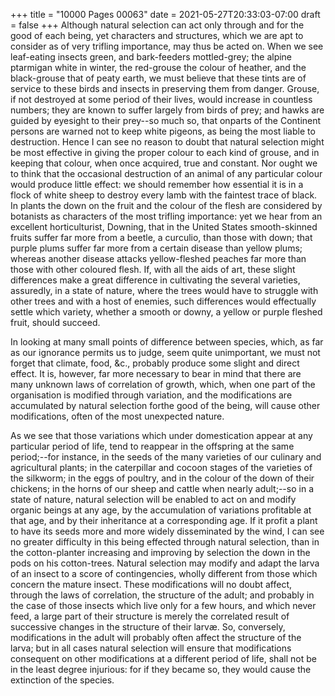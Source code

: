 +++
title = "10000 Pages 00063"
date = 2021-05-27T20:33:03-07:00
draft = false
+++
Although natural selection can act only through and for the good of each being, yet characters and structures, which we are apt to consider as of very trifling importance, may thus be acted on. When we see leaf-eating insects green, and bark-feeders mottled-grey; the alpine ptarmigan white in winter, the red-grouse the colour of heather, and the black-grouse that of peaty earth, we must believe that these tints are of service to these birds and insects in preserving them from danger. Grouse, if not destroyed at some period of their lives, would increase in countless numbers; they are known to suffer largely from birds of prey; and hawks are guided by eyesight to their prey--so much so, that onparts of the Continent persons are warned not to keep white pigeons, as being the most liable to destruction. Hence I can see no reason to doubt that natural selection might be most effective in giving the proper colour to each kind of grouse, and in keeping that colour, when once acquired, true and constant. Nor ought we to think that the occasional destruction of an animal of any particular colour would produce little effect: we should remember how essential it is in a flock of white sheep to destroy every lamb with the faintest trace of black. In plants the down on the fruit and the colour of the flesh are considered by botanists as characters of the most trifling importance: yet we hear from an excellent horticulturist, Downing, that in the United States smooth-skinned fruits suffer far more from a beetle, a curculio, than those with down; that purple plums suffer far more from a certain disease than yellow plums; whereas another disease attacks yellow-fleshed peaches far more than those with other coloured flesh. If, with all the aids of art, these slight differences make a great difference in cultivating the several varieties, assuredly, in a state of nature, where the trees would have to struggle with other trees and with a host of enemies, such differences would effectually settle which variety, whether a smooth or downy, a yellow or purple fleshed fruit, should succeed.

In looking at many small points of difference between species, which, as far as our ignorance permits us to judge, seem quite unimportant, we must not forget that climate, food, &c., probably produce some slight and direct effect. It is, however, far more necessary to bear in mind that there are many unknown laws of correlation of growth, which, when one part of the organisation is modified through variation, and the modifications are accumulated by natural selection forthe good of the being, will cause other modifications, often of the most unexpected nature.

As we see that those variations which under domestication appear at any particular period of life, tend to reappear in the offspring at the same period;--for instance, in the seeds of the many varieties of our culinary and agricultural plants; in the caterpillar and cocoon stages of the varieties of the silkworm; in the eggs of poultry, and in the colour of the down of their chickens; in the horns of our sheep and cattle when nearly adult;--so in a state of nature, natural selection will be enabled to act on and modify organic beings at any age, by the accumulation of variations profitable at that age, and by their inheritance at a corresponding age. If it profit a plant to have its seeds more and more widely disseminated by the wind, I can see no greater difficulty in this being effected through natural selection, than in the cotton-planter increasing and improving by selection the down in the pods on his cotton-trees. Natural selection may modify and adapt the larva of an insect to a score of contingencies, wholly different from those which concern the mature insect. These modifications will no doubt affect, through the laws of correlation, the structure of the adult; and probably in the case of those insects which live only for a few hours, and which never feed, a large part of their structure is merely the correlated result of successive changes in the structure of their larvæ. So, conversely, modifications in the adult will probably often affect the structure of the larva; but in all cases natural selection will ensure that modifications consequent on other modifications at a different period of life, shall not be in the least degree injurious: for if they became so, they would cause the extinction of the species.
